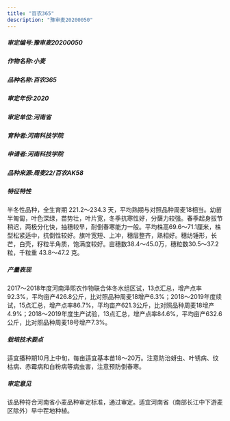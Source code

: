 ```yaml
---
title: "百农365"
description: "豫审麦20200050"
---
```

##### 审定编号:豫审麦20200050

##### 作物名称:小麦

##### 品种名称:百农365

##### 审定年份:2020

##### 审定单位:河南省

##### 育种者:河南科技学院

##### 申请者:河南科技学院

##### 品种来源:周麦22/百农AK58

##### 特征特性
半冬性品种，全生育期 221.2～234.3 天，平均熟期与对照品种周麦18相当。幼苗半匍匐，叶色深绿，苗势壮，叶片宽，冬季抗寒性好，分蘖力较强。春季起身拔节稍迟，两极分化快，抽穗较早，耐倒春寒能力一般。平均株高69.6～71.1厘米，株型松紧适中，抗倒性较好。旗叶宽短、上冲，穗层整齐，熟相好。穗纺锤形，长芒，白壳，籽粒半角质，饱满度较好。亩穗数38.4～45.0万，穗粒数30.5～37.2粒，千粒重 43.8～47.2 克。

##### 产量表现
2017～2018年度河南泽熙农作物联合体冬水组区试，13点汇总，增产点率92.3%，平均亩产426.8公斤，比对照品种周麦18增产6.3%；2018～2019年度续试，15点汇总，增产点率86.7%，平均亩产621.3公斤，比对照品种周麦18增产4.9%；2018～2019年度生产试验，13点汇总，增产点率84.6%，平均亩产632.6公斤，比对照品种周麦18号增产7.3%。

##### 栽培技术要点
适宜播种期10月上中旬，每亩适宜基本苗18～20万。注意防治蚜虫、叶锈病、纹枯病、赤霉病和白粉病等病虫害，注意预防倒春寒。

##### 审定意见
该品种符合河南省小麦品种审定标准，通过审定。适宜河南省（南部长江中下游麦区除外）早中茬地种植。
